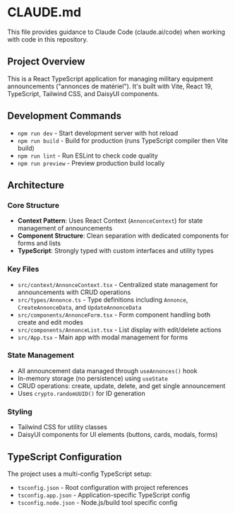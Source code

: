 # CLAUDE.md

This file provides guidance to Claude Code (claude.ai/code) when working with code in this repository.

## Project Overview

This is a React TypeScript application for managing military equipment announcements ("annonces de matériel"). It's built with Vite, React 19, TypeScript, Tailwind CSS, and DaisyUI components.

## Development Commands

- `npm run dev` - Start development server with hot reload
- `npm run build` - Build for production (runs TypeScript compiler then Vite build)
- `npm run lint` - Run ESLint to check code quality
- `npm run preview` - Preview production build locally

## Architecture

### Core Structure
- **Context Pattern**: Uses React Context (`AnnonceContext`) for state management of announcements
- **Component Structure**: Clean separation with dedicated components for forms and lists
- **TypeScript**: Strongly typed with custom interfaces and utility types

### Key Files
- `src/context/AnnonceContext.tsx` - Centralized state management for announcements with CRUD operations
- `src/types/Annonce.ts` - Type definitions including `Annonce`, `CreateAnnonceData`, and `UpdateAnnonceData`
- `src/components/AnnonceForm.tsx` - Form component handling both create and edit modes
- `src/components/AnnonceList.tsx` - List display with edit/delete actions
- `src/App.tsx` - Main app with modal management for forms

### State Management
- All announcement data managed through `useAnnonces()` hook
- In-memory storage (no persistence) using `useState`
- CRUD operations: create, update, delete, and get single announcement
- Uses `crypto.randomUUID()` for ID generation

### Styling
- Tailwind CSS for utility classes
- DaisyUI components for UI elements (buttons, cards, modals, forms)

## TypeScript Configuration

The project uses a multi-config TypeScript setup:
- `tsconfig.json` - Root configuration with project references
- `tsconfig.app.json` - Application-specific TypeScript config
- `tsconfig.node.json` - Node.js/build tool specific config